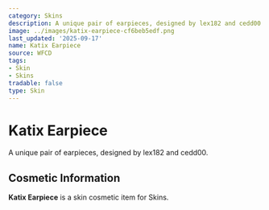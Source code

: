 ```yaml
---
category: Skins
description: A unique pair of earpieces, designed by lex182 and cedd00.
image: ../images/katix-earpiece-cf6beb5edf.png
last_updated: '2025-09-17'
name: Katix Earpiece
source: WFCD
tags:
- Skin
- Skins
tradable: false
type: Skin
---
```


# Katix Earpiece

A unique pair of earpieces, designed by lex182 and cedd00.

## Cosmetic Information

**Katix Earpiece** is a skin cosmetic item for Skins.

